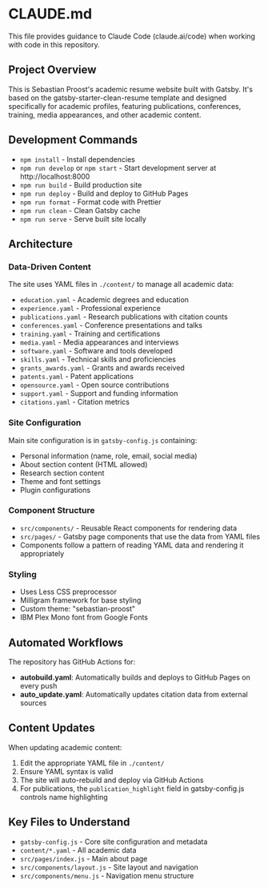 # CLAUDE.md

This file provides guidance to Claude Code (claude.ai/code) when working with code in this repository.

## Project Overview

This is Sebastian Proost's academic resume website built with Gatsby. It's based on the gatsby-starter-clean-resume template and designed specifically for academic profiles, featuring publications, conferences, training, media appearances, and other academic content.

## Development Commands

- `npm install` - Install dependencies
- `npm run develop` or `npm start` - Start development server at http://localhost:8000
- `npm run build` - Build production site
- `npm run deploy` - Build and deploy to GitHub Pages
- `npm run format` - Format code with Prettier
- `npm run clean` - Clean Gatsby cache
- `npm run serve` - Serve built site locally

## Architecture

### Data-Driven Content
The site uses YAML files in `./content/` to manage all academic data:
- `education.yaml` - Academic degrees and education
- `experience.yaml` - Professional experience
- `publications.yaml` - Research publications with citation counts
- `conferences.yaml` - Conference presentations and talks  
- `training.yaml` - Training and certifications
- `media.yaml` - Media appearances and interviews
- `software.yaml` - Software and tools developed
- `skills.yaml` - Technical skills and proficiencies
- `grants_awards.yaml` - Grants and awards received
- `patents.yaml` - Patent applications
- `opensource.yaml` - Open source contributions
- `support.yaml` - Support and funding information
- `citations.yaml` - Citation metrics

### Site Configuration
Main site configuration is in `gatsby-config.js` containing:
- Personal information (name, role, email, social media)
- About section content (HTML allowed)
- Research section content
- Theme and font settings
- Plugin configurations

### Component Structure
- `src/components/` - Reusable React components for rendering data
- `src/pages/` - Gatsby page components that use the data from YAML files
- Components follow a pattern of reading YAML data and rendering it appropriately

### Styling
- Uses Less CSS preprocessor
- Milligram framework for base styling
- Custom theme: "sebastian-proost"
- IBM Plex Mono font from Google Fonts

## Automated Workflows

The repository has GitHub Actions for:
- **autobuild.yaml**: Automatically builds and deploys to GitHub Pages on every push
- **auto_update.yaml**: Automatically updates citation data from external sources

## Content Updates

When updating academic content:
1. Edit the appropriate YAML file in `./content/`
2. Ensure YAML syntax is valid
3. The site will auto-rebuild and deploy via GitHub Actions
4. For publications, the `publication_highlight` field in gatsby-config.js controls name highlighting

## Key Files to Understand

- `gatsby-config.js` - Core site configuration and metadata
- `content/*.yaml` - All academic data
- `src/pages/index.js` - Main about page
- `src/components/layout.js` - Site layout and navigation
- `src/components/menu.js` - Navigation menu structure